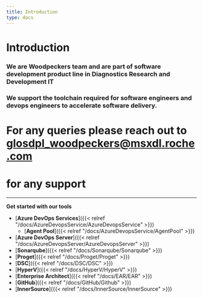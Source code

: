 ```yaml
---
title: Introduction
type: docs
---
```


# Introduction

### We are Woodpeckers team and are part of software development product line in Diagnostics Research and Development IT

### We support the toolchain required for software engineers and devops engineers to accelerate software delivery.

# For any queries please reach out to <glosdpl_woodpeckers@msxdl.roche.com>
# for any support 

---

<!-- START doctoc generated TOC please keep comment here to allow auto update -->
<!-- DON'T EDIT THIS SECTION, INSTEAD RE-RUN doctoc TO UPDATE -->

**Get started with our tools**

-   [**Azure DevOps Services**]({{< relref "/docs/AzureDevopsService/AzureDevopsService" >}})
    -  [**Agent Pool**]({{< relref "/docs/AzureDevopsService/AgentPool" >}})
-   [**Azure DevOps Server**]({{< relref "/docs/AzureDevopsServer/AzureDevopsServer" >}})
-   [**Sonarqube**]({{< relref "/docs/Sonarqube/Sonarqube" >}})
-   [**Proget**]({{< relref "/docs/Proget/Proget" >}})
-   [**DSC**]({{< relref "/docs/DSC/DSC" >}})
-   [**HyperV**]({{< relref "/docs/HyperV/HyperV" >}})
-   [**Enterprise Architect**]({{< relref "/docs/EAR/EAR" >}})
-   [**GitHub**]({{< relref "/docs/GitHub/Github" >}})
-   [**InnerSource**]({{< relref "/docs/InnerSource/InnerSource" >}})


<!-- END doctoc generated TOC please keep comment here to allow auto update -->
